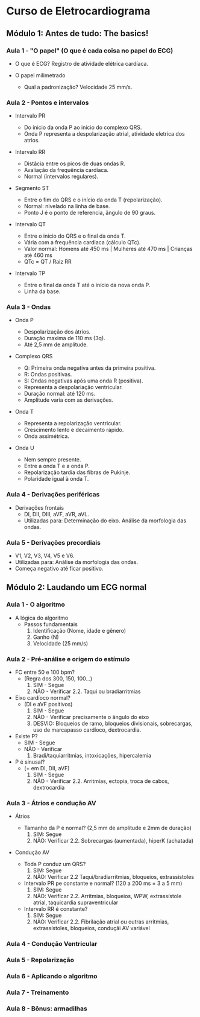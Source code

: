 # Curso de Eletrocardiograma


## Módulo 1: Antes de tudo: The basics!


### Aula 1 - "O papel" (O que é cada coisa no papel do ECG)

- O que é ECG?
  Registro de atividade elétrica cardíaca.

- O papel milimetrado
  * Qual a padronização?
    Velocidade 25 mm/s.

### Aula 2 - Pontos e intervalos

- Intervalo PR
  * Do ínicio da onda P ao início do complexo QRS.
  * Onda P representa a despolarização atrial, atividade eletrica dos atrios.

- Intervalo RR
  * Distâcia entre os picos de duas ondas R.
  * Avaliação da frequência cardíaca.
  * Normal (intervalos regulares).

- Segmento ST
  * Entre o fim do QRS e o início da onda T (repolarização). 
  * Normal: nivelado na linha de base.
  * Ponto J é o ponto de referencia, ângulo de 90 graus.

- Intervalo QT
  * Entre o inicio do QRS e o final da onda T.
  * Vária com a frequência cardiaca (cálculo QTc).
  * Valor normal: Homens até 450 ms | Mulheres até 470 ms | Crianças até 460 ms
  * QTc = QT / Raiz RR

- Intervalo TP
  * Entre o final da onda T até o início da nova onda P.
  * Linha da base.

### Aula 3 - Ondas

- Onda P
  * Despolarização dos átrios.
  * Duração maxima de 110 ms (3q).
  * Até 2,5 mm de amplitude.

- Complexo QRS
  * Q: Primeira onda negativa antes da primeira positiva.
  * R: Ondas positivas. 
  * S: Ondas negativas após uma onda R (positiva).
  * Representa a despolariação ventricular.
  * Duração normal: até 120 ms.
  * Amplitude varia com as derivações.

- Onda T
  * Representa a repolarização ventricular.
  * Crescimento lento e decaimento rápido.
  * Onda assimétrica.
  
- Onda U
  * Nem sempre presente.
  * Entre a onda T e a onda P.
  * Repolarização tardia das fibras de Pukinje.
  * Polaridade igual à onda T.

### Aula 4 - Derivações periféricas

- Derivações frontais
  * DI, DII, DIII, aVF, aVR, aVL.
  * Utilizadas para: Determinação do eixo. Análise da morfologia das ondas.

### Aula 5 - Derivações precordiais

- V1, V2, V3, V4, V5 e V6.
- Utilizadas para: Análise da morfologia das ondas.
- Começa negativo até ficar positivo.

## Módulo 2: Laudando um ECG normal


### Aula 1 - O algoritmo

- A lógica do algoritmo
  * Passos fundamentais 
    1. Identificação (Nome, idade e gênero)
    2. Ganho (N)
    3. Velocidade (25 mm/s)


### Aula 2 - Pré-análise e origem do estímulo

- FC entre 50 e 100 bpm?
  * (Regra dos 300, 150, 100...)
    1. SIM - Segue
    2. NÃO - Verificar
      2.2. Taqui ou bradiarritmias
- Eixo cardíoco normal?
  * (DI e aVF positivos)
    1. SIM - Segue
    2. NÃO - Verificar precisamente o ângulo do eixo
    3. DESVIO: Bloqueios de ramo, bloqueios divisionais, sobrecargas, uso de marcapasso cardíoco,
    dextrocardia.
- Existe P?
  * SIM - Segue
  * NÃO - Verificar
    1. Bradi/taquiarritmias, intoxicações, hipercalemia
- P é sinusal?
  * (+ em DI, DII, aVF)
    1. SIM - Segue
    2. NÃO - Verificar
      2.2. Arritmias, ectopia, troca de cabos, dextrocardia

### Aula 3 - Átrios e condução AV

- Átrios
  * Tamanho da P é normal?
    (2,5 mm de amplitude e 2mm de duração)
    1. SIM: Segue
    2. NÃO: Verificar
      2.2. Sobrecargas (aumentada), hiperK (achatada)

- Condução AV
  * Toda P conduz um QRS?
    1. SIM: Segue
    2. NÃO: Verificar
      2.2 Taqui/bradiarritmias, bloqueios, extrassístoles
  * Intervalo PR pe constante e normal?
    (120 a 200 ms = 3 a 5 mm)
    1. SIM: Segue
    2. NÃO: Verificar
      2.2. Arritmias, bloqueios, WPW, extrassístole atrial, taquicardia supraventricular
  * Intervalo RR é constante?
    1. SIM: Segue
    2. NÃO: Verificar
      2.2. Fibrilação atrial ou outras arritmias, extrassístoles, bloqueios, conduçãi AV variável

### Aula 4 - Condução Ventricular
### Aula 5 - Repolarização
### Aula 6 - Aplicando o algoritmo
### Aula 7 - Treinamento
### Aula 8 - Bônus: armadilhas
